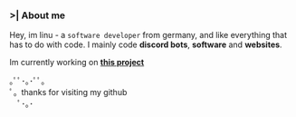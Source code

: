 ### >| About me 


Hey, im linu - a `software developer` from germany, and like everything that has to do with code.
I mainly code **discord bots**, **software** and **websites**.

Im currently working on **[this project](https://github.com/liinuu/discord-bot)**



｡ﾟﾟ･｡･ﾟﾟ｡<br>
ﾟ。thanks for visiting my github<br>
　ﾟ･｡･
 
 
